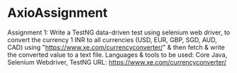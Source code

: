 # AxioAssignment
Assignment 1: Write a TestNG data-driven test using selenium web driver, to convert the currency 1 INR to all currencies (USD, EUR, GBP, SGD, AUD, CAD) using "https://www.xe.com/currencyconverter/" &amp; then fetch &amp; write the converted value to a text file.   Languages &amp; tools to be used: Core Java, Selenium Webdriver, TestNG  URL: https://www.xe.com/currencyconverter/

